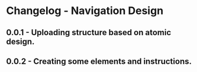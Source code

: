 # Changelog - Navigation Design
## 0.0.1 - Uploading structure based on atomic design.
## 0.0.2 - Creating some elements and instructions.

